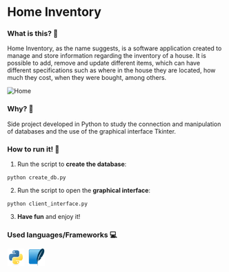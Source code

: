 # Home Inventory

### What is this? 🔎

Home Inventory, as the name suggests, is a software application created to manage and store information regarding the inventory of a house. It is possible to add, remove and update different items, which can have different specifications such as where in the house they are located, how much they cost, when they were bought, among others.

![Home](https://user-images.githubusercontent.com/47954852/189256165-d8f6d201-f87a-4f67-bb7e-28dc9c58b903.png)

### Why? 🤔

Side project developed in Python to study the connection and manipulation of databases and the use of the graphical interface Tkinter.

### How to run it! 🚀

1. Run the script to **create the database**:
```
python create_db.py
```

2. Run the script to open the **graphical interface**:
```
python client_interface.py
```

3. **Have fun** and enjoy it!

### Used languages/Frameworks 💻

<div>
  <img src="https://github.com/devicons/devicon/blob/master/icons/python/python-original.svg" title="Python" alt="Python" width="40" height="40"/>&nbsp;
  <img src="https://github.com/devicons/devicon/blob/master/icons/sqlite/sqlite-original.svg" title="SQLite" alt="SQLite" width="40" height="40"/>
</div>
